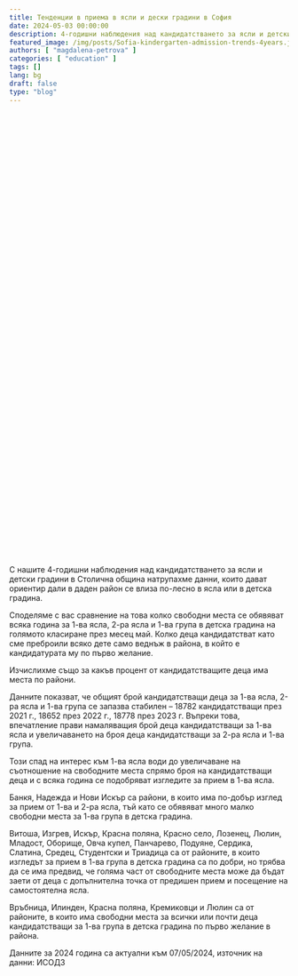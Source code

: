 ```yaml
---
title: Тенденции в приема в ясли и дески градини в София
date: 2024-05-03 00:00:00
description: 4-годишни наблюдения над кандидатстването за ясли и детски градини в Столична община.     
featured_image: /img/posts/Sofia-kindergarten-admission-trends-4years.jpg
authors: [ "magdalena-petrova" ]
categories: [ "education" ]
tags: []
lang: bg
draft: false
type: "blog"
---
```


<body onload="initViz();">
    <div id="vizContainer" style="width:100%; min-width: 600px; height:800px;" class="mx-auto"></div>
    <div class="mt-5">
        <p>
            С нашите 4-годишни наблюдения над кандидатстването за ясли и детски градини в Столична община натрупахме данни, които дават ориентир дали в даден район се влиза по-лесно в ясла или в детска градина.
        </p>
        <p>
            Споделяме с вас сравнение на това колко свободни места се обявяват всяка година за 1-ва ясла, 2-ра ясла и 1-ва група в детска градина на голямото класиране през месец май. Колко деца кандидатстват като сме преброили всяко дете само веднъж в района, в който е кандидатурата му по първо желание.
        </p>
        <p>
            Изчислихме също за какъв процент от кандидатстващите деца има места по райони. 
        </p>
        <p>
            Данните показват, че общият брой кандидатстващи деца за 1-ва ясла, 2-ра ясла и 1-ва група се запазва стабилен – 18782 кандидатстващи през 2021 г., 18652 през 2022 г., 18778 през 2023 г. Въпреки това, впечатление прави намаляващия брой деца кандидатстващи за 1-ва ясла и увеличаването на броя деца кандидатстващи за 2-ра ясла и 1-ва група. 
        </p>
        <p>
            Този спад на интерес към 1-ва ясла води до увеличаване на съотношение на свободните места спрямо броя на кандидатстващи деца и с всяка година се подобряват изгледите за прием в 1-ва ясла. 
        </p>
        <p>
            Банкя, Надежда и Нови Искър са райони, в които има по-добър изглед за прием от 1-ва и 2-ра ясла, тъй като се обявяват много малко свободни места за 1-ва група в детска градина.
        </p>
        <p>
            Витоша, Изгрев, Искър, Красна поляна, Красно село, Лозенец, Люлин, Младост, Оборище, Овча купел, Панчарево, Подуяне, Сердика, Слатина, Средец, Студентски и Триадица са от районите, в които изгледът за прием в 1-ва група в детска градина са по добри, но трябва да се има предвид, че голяма част от свободните места може да бъдат заети от деца с допълнителна точка от предишен прием и посещение на самостоятелна ясла. 
        </p>
        <p>
            Връбница, Илинден, Красна поляна, Кремиковци и Люлин са от районите, в които има свободни места за всички или почти деца кандидатстващи за 1-ва група в детска градина по първо желание в района. 
        </p>
        <p>
            Данните за 2024 година са актуални към 07/05/2024, източник на данни: ИСОДЗ 
        </p>
    </div>
    <script type="text/javascript" src="https://public.tableau.com/javascripts/api/tableau-2.min.js"></script>
    <script type="text/javascript">
        function initViz() {
            var containerDiv = document.getElementById("vizContainer"),
                url = "https://public.tableau.com/views/KindergartenAdmissionTrendsinSofia4Years/Story1",
                options = {
                    hideTabs: true,
                    onFirstInteractive: function () {
                        console.log("Run this code when the viz has finished loading.");
                    }
                };
            var viz = new tableau.Viz(containerDiv, url, options);
            // Create a viz object and embed it in the container div.
        }</script>
</body>
